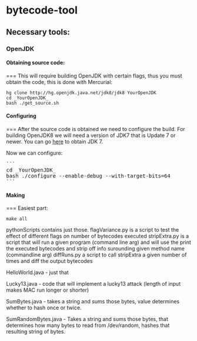 # bytecode-tool

## Necessary tools:
### OpenJDK

#### Obtaining source code:
===
This will require building OpenJDK with certain flags, thus you must obtain the code, this is done with Mercurial:

```
hg clone http://hg.openjdk.java.net/jdk8/jdk8 YourOpenJDK 
cd _YourOpenJDK_ 
bash ./get_source.sh
```

#### Configuring
===
After the source code is obtained we need to configure the build. For building OpenJDK8 we will need a version of JDK7 that is Update 7 or newer. You can go [here](http://www.oracle.com/technetwork/java/javase/downloads/index.html) to obtain JDK 7. 

Now we can configure:
<pre>
```
cd _YourOpenJDK_
bash ./configure --enable-debug --with-target-bits=64
```
</pre>

#### Making
===
Easiest part:

```
make all
```

pythonScripts contains just those.
    flagVariance.py is a script to test the effect of different flags on number of bytecodes executed
    stripExtra.py is a script that will run a given program (command line arg) and will use the print the executed bytecodes and strip off info surounding given method name (commandline arg)
    diffRuns.py a script to call stripExtra a given number of times and diff the output bytecodes

HelloWorld.java - just that

Lucky13.java - code that will implement a lucky13 attack (length of input makes MAC run longer or shorter)

SumBytes.java - takes a string and sums those bytes, value determines whether to hash once or twice.

SumRandomBytes.java - Takes a string and sums those bytes, that determines how many bytes to read from /dev/random, hashes that resulting string of bytes.
